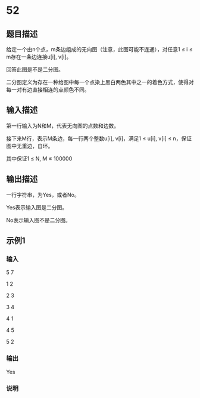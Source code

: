 # 52

## 题目描述

给定一个由n个点，m条边组成的无向图（注意，此图可能不连通），对任意1 ≤ i ≤ m存在一条边连接u[i], v[i]。

回答此图是不是二分图。

二分图定义为存在一种给图中每一个点染上黑白两色其中之一的着色方式，使得对每一对有边直接相连的点颜色不同。

## 输入描述

第一行输入为N和M，代表无向图的点数和边数。

接下来M行，表示M条边，每一行两个整数u[i], v[i]，满足1 ≤ u[i], v[i] ≤ n，保证图中无重边，自环。

其中保证1 ≤ N, M ≤ 100000

## 输出描述

一行字符串，为Yes，或者No。

Yes表示输入图是二分图。

No表示输入图不是二分图。

## 示例1

### 输入

5 7

1 2

2 3

3 4

4 1

4 5

5 2

### 输出

Yes

### 说明

[图1]:(图1.jpeg)
